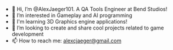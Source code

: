 - 👋 Hi, I’m @AlexJaeger101. A QA Tools Engineer at Bend Studios!
- 👀 I’m interested in Gameplay and AI programming
- :mag_right: I'm learning 3D Graphics engine applications!
- 💞️ I’m looking to create and share cool projects related to game development
- 📫 How to reach me: alexcjaeger@gmail.com

<!---
AlexJaeger101/AlexJaeger101 is a ✨ special ✨ repository because its `README.md` (this file) appears on your GitHub profile.
You can click the Preview link to take a look at your changes.
--->
